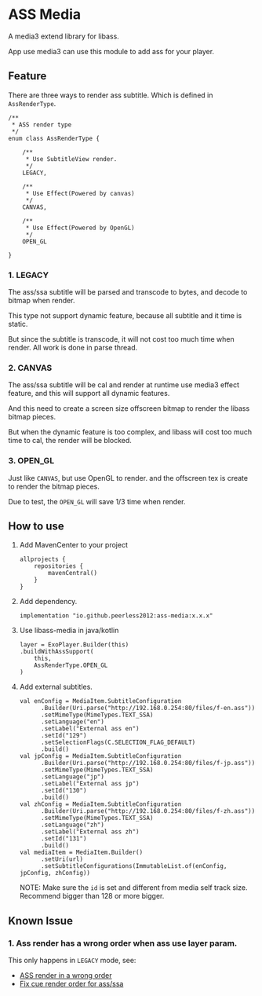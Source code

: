 # ASS Media
A media3 extend library for libass.

App use media3 can use this module to add ass for your player.

## Feature
There are three ways to render ass subtitle.
Which is defined in `AssRenderType`.

```
/**
 * ASS render type
 */
enum class AssRenderType {

    /**
     * Use SubtitleView render.
     */
    LEGACY,

    /**
     * Use Effect(Powered by canvas)
     */
    CANVAS,

    /**
     * Use Effect(Powered by OpenGL)
     */
    OPEN_GL

}
```

### 1. LEGACY
The ass/ssa subtitle will be parsed and transcode to bytes, and decode to bitmap when render.

This type not support dynamic feature, because all subtitle and it time is static.

But since the subtitle is transcode, it will not cost too much time when render. All work is done in parse thread.

### 2. CANVAS
The ass/ssa subtitle will be cal and render at runtime use media3 effect feature, and this will support all dynamic features.

And this need to create a screen size offscreen bitmap to render the libass bitmap pieces.

But when the dynamic feature is too complex, and libass will cost too much time to cal, the render will be blocked.

### 3. OPEN_GL
Just like `CANVAS`, but use OpenGL to render. and the offscreen tex is create to render the bitmap pieces.

Due to test, the `OPEN_GL` will save 1/3 time when render.

## How to use
1. Add MavenCenter to your project
    ```
    allprojects {
        repositories {
            mavenCentral()
        }
    }
    ```
2. Add dependency.
    ```
   implementation "io.github.peerless2012:ass-media:x.x.x"
    ```
3. Use libass-media in java/kotlin
    ```
    layer = ExoPlayer.Builder(this)
    .buildWithAssSupport(
        this,
        AssRenderType.OPEN_GL
    )
    ```
4. Add external subtitles.
   ```
   val enConfig = MediaItem.SubtitleConfiguration
         .Builder(Uri.parse("http://192.168.0.254:80/files/f-en.ass"))
         .setMimeType(MimeTypes.TEXT_SSA)
         .setLanguage("en")
         .setLabel("External ass en")
         .setId("129")
         .setSelectionFlags(C.SELECTION_FLAG_DEFAULT)
         .build()
   val jpConfig = MediaItem.SubtitleConfiguration
         .Builder(Uri.parse("http://192.168.0.254:80/files/f-jp.ass"))
         .setMimeType(MimeTypes.TEXT_SSA)
         .setLanguage("jp")
         .setLabel("External ass jp")
         .setId("130")
         .build()
   val zhConfig = MediaItem.SubtitleConfiguration
         .Builder(Uri.parse("http://192.168.0.254:80/files/f-zh.ass"))
         .setMimeType(MimeTypes.TEXT_SSA)
         .setLanguage("zh")
         .setLabel("External ass zh")
         .setId("131")
         .build()
   val mediaItem = MediaItem.Builder()
         .setUri(url)
         .setSubtitleConfigurations(ImmutableList.of(enConfig, jpConfig, zhConfig))
   ```
   NOTE: Make sure the `id` is set and different from media self track size. Recommend bigger than 128 or more bigger.

## Known Issue
### 1. Ass render has a wrong order when ass use layer param.
This only happens in `LEGACY` mode, see:
* [ASS render in a wrong order](https://github.com/androidx/media/issues/2124)
* [Fix cue render order for ass/ssa](https://github.com/androidx/media/pull/2137)